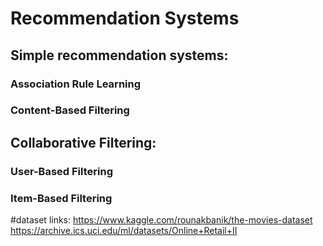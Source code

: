 # Recommendation Systems
## Simple recommendation systems:
### Association Rule Learning
### Content-Based Filtering
## Collaborative Filtering:
### User-Based Filtering
### Item-Based Filtering

#dataset links:
https://www.kaggle.com/rounakbanik/the-movies-dataset
https://archive.ics.uci.edu/ml/datasets/Online+Retail+II
